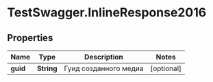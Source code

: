 # TestSwagger.InlineResponse2016

## Properties

Name | Type | Description | Notes
------------ | ------------- | ------------- | -------------
**guid** | **String** | Гуид созданного медиа | [optional] 


